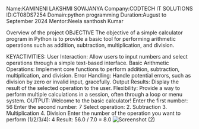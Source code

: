 Name:KAMINENI LAKSHMI SOWJANYA
Company:CODTECH IT SOLUTIONS
ID:CT08DS7254
Domain:python programming
Duration:August to September 2024
Mentor:Neela santhosh Kumar 

Overview of the project
OBJECTIVE
The objective of a simple calculator program in Python is to provide a basic tool for performing arithmetic operations such as addition, subtraction, multiplication, and division.

KEYACTIVITIES:
User Interaction: Allow users to input numbers and select operations through a simple text-based interface.
Basic Arithmetic Operations: Implement core functions to perform addition, subtraction, multiplication, and division.
Error Handling: Handle potential errors, such as division by zero or invalid input, gracefully.
Output Results: Display the result of the selected operation to the user.
Flexibility: Provide a way to perform multiple calculations in a session, often through a loop or menu system.
OUTPUT:
Welcome to the basic calculator!
Enter the first number: 56
Enter the second number: 7
Select operation:
2. Subtraction
3. Multiplication
4. Division
Enter the number of the operation you want to perform (1/2/3/4): 4
Result: 56.0 / 7.0 = 8.0
![Screenshot (2)](https://github.com/user-attachments/assets/824c02d0-3bcb-43f7-8526-4141c6cc5105)
